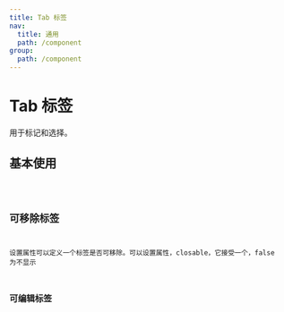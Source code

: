 ```yaml
---
title: Tab 标签
nav:
  title: 通用
  path: /component
group:
  path: /component
---
```


# Tab 标签

用于标记和选择。

## 基本使用

<code src="./demo/index1.tsx" />

## 可移除标签

设置属性可以定义一个标签是否可移除。可以设置属性，closable，它接受一个，false 为不显示 <code src="./demo/index2.tsx" />

## 可编辑标签

<code src="./demo/index3.tsx" />

<API>
